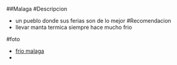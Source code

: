 ##Malaga
#Descripcion
- un pueblo donde sus ferias son de lo mejor
#Recomendacion 
- llevar manta termica siempre hace mucho frio

#foto
- [frio malaga](https://www.google.com/imgres?q=turistas%20comiendo%20mondongo&imgurl=https%3A%2F%2Festaticos.elcolombiano.com%2Fbinrepository%2F848x565%2F28c0%2F780d565%2Fnone%2F11101%2FOXHG%2Fa20220724t043434-m-10-95-12-10-29-4201-3841-20-f-jpg_41155795_20221209213842.jpg&imgrefurl=https%3A%2F%2Fwww.elcolombiano.com%2Fforjadores%2Fhistoria-del-restaurante-mondongo-s-en-medellin-antioquia-PF19584568&docid=b6gqiOR8tckVlM&tbnid=EBwW0nPDQog2hM&vet=12ahUKEwiUg8O68N6LAxV3TTABHdzlOUoQM3oECH8QAA..i&w=780&h=565&hcb=2&ved=2ahUKEwiUg8O68N6LAxV3TTABHdzlOUoQM3oECH8QAA)
- 
